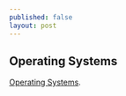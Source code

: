 ```yaml
---
published: false
layout: post
---
```

## Operating Systems

[Operating Systems](https://classroom.udacity.com/courses/ud923/lessons/3398018620/concepts/33751887410923). 
